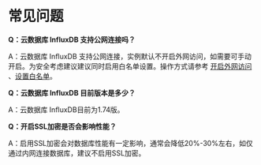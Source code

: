 # 常见问题

**Q：云数据库 InfluxDB 支持公网连接吗？**

A：云数据库 InfluxDB 支持公网连接，实例默认不开启外网访问，如需要可手动开启。为安全考虑建议建议同时启用白名单设置。操作方式请参考 [开启外网访问](../Operation-Guide/Instance-Management/Internet-access.md) 、[设置白名单](../Getting-Started/Set-Whitelist.md)。

**Q：云数据库 InfluxDB 目前版本是多少？**

A：云数据库 InfluxDB目前为1.74版。

**Q：开启SSL加密是否会影响性能？**

A：启用SSL加密会对数据库性能有一定影响，通常会降低20%-30%左右，如仅通过内网连接数据库，建议不启用SSL加密。

